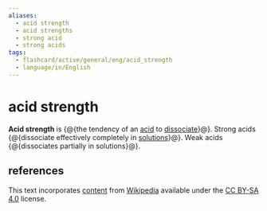 ```yaml
---
aliases:
  - acid strength
  - acid strengths
  - strong acid
  - strong acids
tags:
  - flashcard/active/general/eng/acid_strength
  - language/in/English
---
```


# acid strength

__Acid strength__ is {@{the tendency of an [acid](acid.md) to [dissociate](dissociation%20(chemistry).md)}@}. Strong acids {@{dissociate effectively completely in [solutions](solution%20(chemistry).md)}@}. Weak acids {@{dissociates partially in solutions}@}.

## references

This text incorporates [content](https://en.wikipedia.org/wiki/acid_strength) from [Wikipedia](Wikipedia.md) available under the [CC BY-SA 4.0](https://creativecommons.org/licenses/by-sa/4.0/) license.
